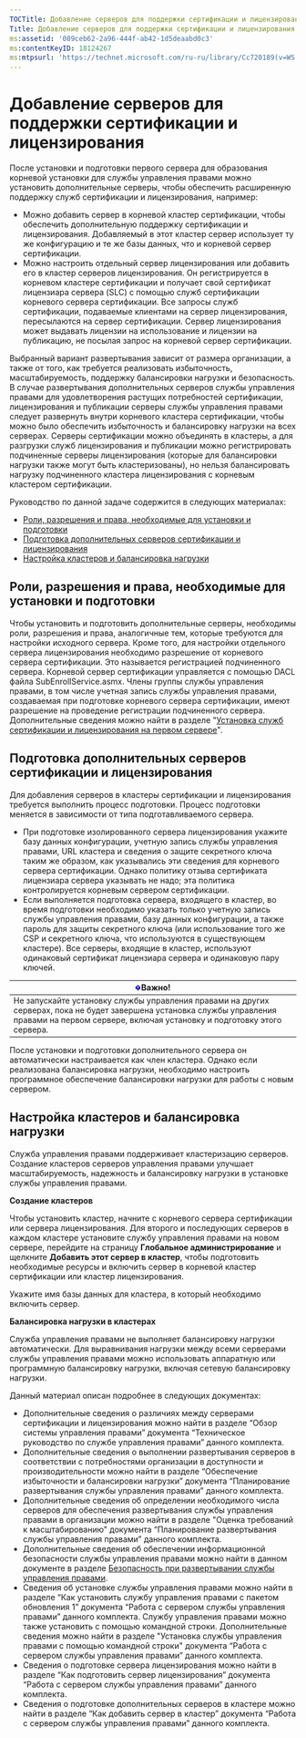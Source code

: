 ```yaml
---
TOCTitle: Добавление серверов для поддержки сертификации и лицензирования
Title: Добавление серверов для поддержки сертификации и лицензирования
ms:assetid: '089ceb62-2a96-444f-ab42-1d5deaabd0c3'
ms:contentKeyID: 18124267
ms:mtpsurl: 'https://technet.microsoft.com/ru-ru/library/Cc720189(v=WS.10)'
---
```


Добавление серверов для поддержки сертификации и лицензирования
===============================================================

После установки и подготовки первого сервера для образования корневой установки для службы управления правами можно установить дополнительные серверы, чтобы обеспечить расширенную поддержку служб сертификации и лицензирования, например:

-   Можно добавить сервер в корневой кластер сертификации, чтобы обеспечить дополнительную поддержку сертификации и лицензирования. Добавляемый в этот кластер сервер использует ту же конфигурацию и те же базы данных, что и корневой сервер сертификации.
-   Можно настроить отдельный сервер лицензирования или добавить его в кластер серверов лицензирования. Он регистрируется в корневом кластере сертификации и получает свой сертификат лицензиара сервера (SLC) с помощью служб сертификации корневого сервера сертификации. Все запросы служб сертификации, подаваемые клиентами на сервер лицензирования, пересылаются на сервер сертификации. Сервер лицензирования может выдавать лицензии на использование и лицензии на публикацию, не посылая запрос на корневой сервер сертификации.

Выбранный вариант развертывания зависит от размера организации, а также от того, как требуется реализовать избыточность, масштабируемость, поддержку балансировки нагрузки и безопасность. В случае развертывания дополнительных серверов службы управления правами для удовлетворения растущих потребностей сертификации, лицензирования и публикации серверы службы управления правами следует развернуть внутри корневого кластера сертификации, чтобы можно было обеспечить избыточность и балансировку нагрузки на всех серверах. Серверы сертификации можно объединять в кластеры, а для разгрузки служб лицензирования и публикации можно регистрировать подчиненные серверы лицензирования (которые для балансировки нагрузки также могут быть кластеризованы), но нельзя балансировать нагрузку подчиненного кластера лицензирования с корневым кластером сертификации.

Руководство по данной задаче содержится в следующих материалах:

-   [Роли, разрешения и права, необходимые для установки и подготовки](#bkmk_1)
-   [Подготовка дополнительных серверов сертификации и лицензирования](#bkmk_2)
-   [Настройка кластеров и балансировка нагрузки](#bkmk_3)

<span id="BKMK_1"></span>
Роли, разрешения и права, необходимые для установки и подготовки
----------------------------------------------------------------

Чтобы установить и подготовить дополнительные серверы, необходимы роли, разрешения и права, аналогичные тем, которые требуются для настройки исходного сервера. Кроме того, для настройки отдельного сервера лицензирования необходимо разрешение от корневого сервера сертификации. Это называется регистрацией подчиненного сервера. Корневой сервер сертификации управляется с помощью DACL файла SubEnrollService.asmx. Члены группы службы управления правами, в том числе учетная запись службы управления правами, создаваемая при подготовке корневого сервера сертификации, имеют разрешение на проведение регистрации подчиненного сервера. Дополнительные сведения можно найти в разделе "[Установка служб сертификации и лицензирования на первом сервере](https://technet.microsoft.com/cce29a2f-984f-48ed-9187-0eb68286ec5b)".

<span id="BKMK_2"></span>
Подготовка дополнительных серверов сертификации и лицензирования
----------------------------------------------------------------

Для добавления серверов в кластеры сертификации и лицензирования требуется выполнить процесс подготовки. Процесс подготовки меняется в зависимости от типа подготавливаемого сервера.

-   При подготовке изолированного сервера лицензирования укажите базу данных конфигурации, учетную запись службы управления правами, URL кластера и сведения о защите секретного ключа таким же образом, как указывались эти сведения для корневого сервера сертификации. Однако политику отзыва сертификата лицензиара сервера указывать не надо; эта политика контролируется корневым сервером сертификации.
-   Если выполняется подготовка сервера, входящего в кластер, во время подготовки необходимо указать только учетную запись службы управления правами, базу данных конфигурации, а также пароль для защиты секретного ключа (или использование того же CSP и секретного ключа, что используются в существующем кластере). Все серверы, входящие в кластер, используют одинаковый сертификат лицензиара сервера и одинаковую пару ключей.

| ![](images/Cc720189.Important(WS.10).gif)Важно!                                                                                                                       |
|----------------------------------------------------------------------------------------------------------------------------------------------------------------------------------------------------|
| Не запускайте установку службы управления правами на других серверах, пока не будет завершена установка службы управления правами на первом сервере, включая установку и подготовку этого сервера. |

После установки и подготовки дополнительного сервера он автоматически настраивается как член кластера. Однако если реализована балансировка нагрузки, необходимо настроить программное обеспечение балансировки нагрузки для работы с новым сервером.

<span id="BKMK_3"></span>
Настройка кластеров и балансировка нагрузки
-------------------------------------------

Служба управления правами поддерживает кластеризацию серверов. Создание кластеров серверов управления правами улучшает масштабируемость, надежность и балансировку нагрузки в установке службы управления правами.

**Создание кластеров**

Чтобы установить кластер, начните с корневого сервера сертификации или сервера лицензирования. Для второго и последующих серверов в каждом кластере установите службу управления правами на новом сервере, перейдите на страницу **Глобальное администрирование** и щелкните **Добавить этот сервер в кластер**, чтобы подготовить необходимые ресурсы и включить сервер в корневой кластер сертификации или кластер лицензирования.

Укажите имя базы данных для кластера, в который необходимо включить сервер.

**Балансировка нагрузки в кластерах**

Служба управления правами не выполняет балансировку нагрузки автоматически. Для выравнивания нагрузки между всеми серверами службы управления правами можно использовать аппаратную или программную балансировку нагрузки, включая сетевую балансировку нагрузки.

Данный материал описан подробнее в следующих документах:

-   Дополнительные сведения о различиях между серверами сертификации и лицензирования можно найти в разделе “Обзор системы управления правами” документа “Техническое руководство по службе управления правами” данного комплекта.
-   Дополнительные сведения о выполнении развертывания серверов в соответствии с потребностями организации в доступности и производительности можно найти в разделе “Обеспечение избыточности и балансировки нагрузки” документа “Планирование развертывания службы управления правами” данного комплекта.
-   Дополнительные сведения об определении необходимого числа серверов для обеспечения развертывания службы управления правами в организации можно найти в разделе "Оценка требований к масштабированию" документа “Планирование развертывания службы управления правами” данного комплекта.
-   Дополнительные сведения об обеспечении информационной безопасности службы управления правами можно найти в данном документе в разделе [Безопасность при развертывании службы управления правами](https://technet.microsoft.com/6de8b636-a824-4844-aefc-f26347abfc14).
-   Сведения об установке службы управления правами можно найти в разделе “Как установить службу управления правами с пакетом обновления 1” документа “Работа с сервером службы управления правами” данного комплекта.
    Службу управления правами можно также установить с помощью командной строки. Дополнительные сведения можно найти в разделе "Установка службы управления правами с помощью командной строки" документа “Работа с сервером службы управления правами” данного комплекта.
-   Сведения о подготовке сервера лицензирования можно найти в разделе “Как подготовить сервер лицензирования” документа “Работа с сервером службы управления правами” данного комплекта.
-   Сведения о подготовке дополнительных серверов в кластере можно найти в разделе “Как добавить сервер в кластер” документа “Работа с сервером службы управления правами” данного комплекта.
